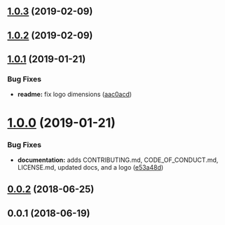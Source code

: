 ## [1.0.3](https://github.com/wessberg/color/compare/v1.0.2...v1.0.3) (2019-02-09)

## [1.0.2](https://github.com/wessberg/color/compare/v1.0.1...v1.0.2) (2019-02-09)

## [1.0.1](https://github.com/wessberg/color/compare/v1.0.0...v1.0.1) (2019-01-21)

### Bug Fixes

- **readme:** fix logo dimensions ([aac0acd](https://github.com/wessberg/color/commit/aac0acd))

# [1.0.0](https://github.com/wessberg/color/compare/v0.0.2...v1.0.0) (2019-01-21)

### Bug Fixes

- **documentation:** adds CONTRIBUTING.md, CODE_OF_CONDUCT.md, LICENSE.md, updated docs, and a logo ([e53a48d](https://github.com/wessberg/color/commit/e53a48d))

## [0.0.2](https://github.com/wessberg/color/compare/v0.0.1...v0.0.2) (2018-06-25)

## 0.0.1 (2018-06-19)
